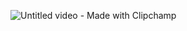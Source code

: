 ![Untitled video - Made with Clipchamp](https://github.com/user-attachments/assets/d18af65d-7db8-401b-b92d-09742676c86f)
